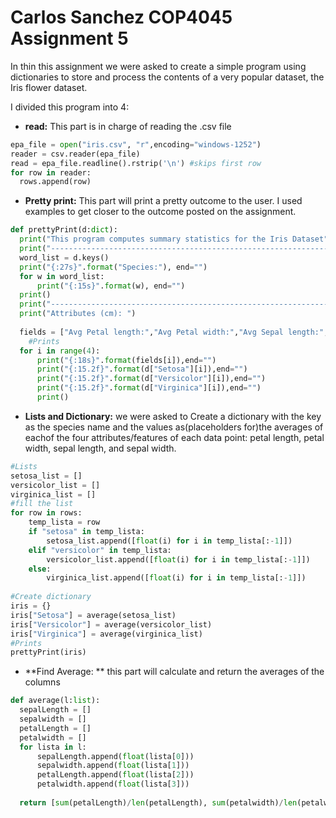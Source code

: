 # Carlos Sanchez COP4045 Assignment 5

In thin this assignment we were asked to create a simple program using dictionaries to store and process the contents of a very popular dataset, the Iris flower dataset.

I divided this program into 4:

- **read:** This part is in charge of reading the .csv file

```python
epa_file = open("iris.csv", "r",encoding="windows-1252")
reader = csv.reader(epa_file)
read = epa_file.readline().rstrip('\n') #skips first row 
for row in reader:
  rows.append(row)
```

- **Pretty print:** This part will print a pretty outcome to the user. I used examples to get closer to the outcome posted on the assignment.

```python
def prettyPrint(d:dict):
  print("This program computes summary statistics for the Iris Dataset")
  print("-----------------------------------------------------------------------")
  word_list = d.keys()
  print("{:27s}".format("Species:"), end="")
  for w in word_list:
      print("{:15s}".format(w), end="")
  print()
  print("-----------------------------------------------------------------------")
  print("Attributes (cm): ")
  
  fields = ["Avg Petal length:","Avg Petal width:","Avg Sepal length:","Avg Sepal width:"]
    #Prints
  for i in range(4):
      print("{:18s}".format(fields[i]),end="")
      print("{:15.2f}".format(d["Setosa"][i]),end="")
      print("{:15.2f}".format(d["Versicolor"][i]),end="")
      print("{:15.2f}".format(d["Virginica"][i]),end="")
      print()
```

- **Lists and Dictionary:** we were asked to Create a dictionary with the key as the species name and the values as(placeholders for)the averages of eachof the four attributes/features of each data point: petal length, petal width, sepal length, and sepal width.

```python
#Lists
setosa_list = []
versicolor_list = []
virginica_list = []
#fill the list 
for row in rows:
    temp_lista = row
    if "setosa" in temp_lista:
        setosa_list.append([float(i) for i in temp_lista[:-1]])
    elif "versicolor" in temp_lista:
        versicolor_list.append([float(i) for i in temp_lista[:-1]])
    else:
        virginica_list.append([float(i) for i in temp_lista[:-1]])
      
#Create dictionary 
iris = {}
iris["Setosa"] = average(setosa_list)
iris["Versicolor"] = average(versicolor_list)
iris["Virginica"] = average(virginica_list)
#Prints
prettyPrint(iris)

```
- **Find Average: **  this part will calculate and return the averages of the columns 

```python
def average(l:list):
  sepalLength = []
  sepalwidth = []
  petalLength = []
  petalwidth = []
  for lista in l:
      sepalLength.append(float(lista[0]))
      sepalwidth.append(float(lista[1]))
      petalLength.append(float(lista[2]))
      petalwidth.append(float(lista[3]))
  
  return [sum(petalLength)/len(petalLength), sum(petalwidth)/len(petalwidth), sum(sepalLength)/len(sepalLength), sum(sepalwidth)/len(sepalwidth)]
```
